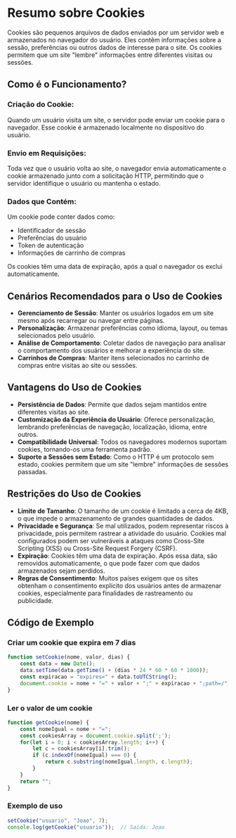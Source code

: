 
# Resumo sobre Cookies

Cookies são pequenos arquivos de dados enviados por um servidor web e armazenados no navegador do usuário. Eles contêm informações sobre a sessão, preferências ou outros dados de interesse para o site. Os cookies permitem que um site "lembre" informações entre diferentes visitas ou sessões.

## Como é o Funcionamento?

### Criação do Cookie:
Quando um usuário visita um site, o servidor pode enviar um cookie para o navegador. Esse cookie é armazenado localmente no dispositivo do usuário.

### Envio em Requisições:
Toda vez que o usuário volta ao site, o navegador envia automaticamente o cookie armazenado junto com a solicitação HTTP, permitindo que o servidor identifique o usuário ou mantenha o estado.

### Dados que Contém:
Um cookie pode conter dados como:
- Identificador de sessão
- Preferências do usuário
- Token de autenticação
- Informações de carrinho de compras

Os cookies têm uma data de expiração, após a qual o navegador os exclui automaticamente.

## Cenários Recomendados para o Uso de Cookies

- **Gerenciamento de Sessão**: Manter os usuários logados em um site mesmo após recarregar ou navegar entre páginas.
- **Personalização**: Armazenar preferências como idioma, layout, ou temas selecionados pelo usuário.
- **Análise de Comportamento**: Coletar dados de navegação para analisar o comportamento dos usuários e melhorar a experiência do site.
- **Carrinhos de Compras**: Manter itens selecionados no carrinho de compras entre visitas ao site ou sessões.

## Vantagens do Uso de Cookies

- **Persistência de Dados**: Permite que dados sejam mantidos entre diferentes visitas ao site.
- **Customização da Experiência do Usuário**: Oferece personalização, lembrando preferências de navegação, localização, idioma, entre outros.
- **Compatibilidade Universal**: Todos os navegadores modernos suportam cookies, tornando-os uma ferramenta padrão.
- **Suporte a Sessões sem Estado**: Como o HTTP é um protocolo sem estado, cookies permitem que um site "lembre" informações de sessões passadas.

## Restrições do Uso de Cookies

- **Limite de Tamanho**: O tamanho de um cookie é limitado a cerca de 4KB, o que impede o armazenamento de grandes quantidades de dados.
- **Privacidade e Segurança**: Se mal utilizados, podem representar riscos à privacidade, pois permitem rastrear a atividade do usuário. Cookies mal configurados podem ser vulneráveis a ataques como Cross-Site Scripting (XSS) ou Cross-Site Request Forgery (CSRF).
- **Expiração**: Cookies têm uma data de expiração. Após essa data, são removidos automaticamente, o que pode fazer com que dados armazenados sejam perdidos.
- **Regras de Consentimento**: Muitos países exigem que os sites obtenham o consentimento explícito dos usuários antes de armazenar cookies, especialmente para finalidades de rastreamento ou publicidade.

## Código de Exemplo

### Criar um cookie que expira em 7 dias
```javascript
function setCookie(nome, valor, dias) {
    const data = new Date();
    data.setTime(data.getTime() + (dias * 24 * 60 * 60 * 1000));
    const expiracao = "expires=" + data.toUTCString();
    document.cookie = nome + "=" + valor + ";" + expiracao + ";path=/";
}
```

### Ler o valor de um cookie
```javascript
function getCookie(nome) {
    const nomeIgual = nome + "=";
    const cookiesArray = document.cookie.split(';');
    for(let i = 0; i < cookiesArray.length; i++) {
        let c = cookiesArray[i].trim();
        if (c.indexOf(nomeIgual) === 0) {
            return c.substring(nomeIgual.length, c.length);
        }
    }
    return "";
}
```

### Exemplo de uso
```javascript
setCookie("usuario", "Joao", 7);
console.log(getCookie("usuario"));  // Saída: Joao
```
